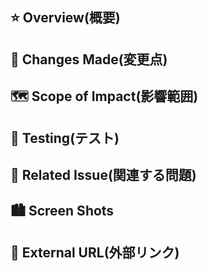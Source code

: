 ## ⭐️ Overview(概要)

<!-- In this section, please provide a concise explanation of the purpose and overview of this PR. -->

## 📝 Changes Made(変更点)

<!-- In this section, list the specific changes or fixes made in this PR in a bulleted list. -->

## 🗺️ Scope of Impact(影響範囲)

<!-- In this section, describe the scope of impact of this PR, including any areas or features affected. -->

## 🧪 Testing(テスト)

<!-- In this section, outline the test cases and testing methods relevant to this PR. -->

## 🚓 Related Issue(関連する問題)

<!-- In this section, link any relevant issues or tasks associated with this PR. -->

## 🏙️ Screen Shots

<!-- In this section, describe screenshots of what was created in this PR and others. -->

## 🔗 External URL(外部リンク)

<!-- If there are any external URLs or references related to this PR, please include them here. -->
